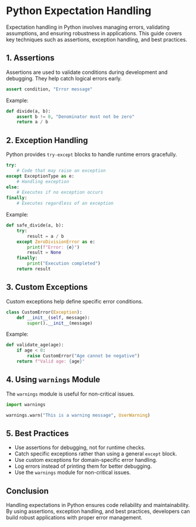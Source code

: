 # Python Expectation Handling

Expectation handling in Python involves managing errors, validating assumptions, and ensuring robustness in applications. This guide covers key techniques such as assertions, exception handling, and best practices.

## 1. Assertions

Assertions are used to validate conditions during development and debugging. They help catch logical errors early.

```python
assert condition, "Error message"
```

Example:
```python
def divide(a, b):
    assert b != 0, "Denominator must not be zero"
    return a / b
```

## 2. Exception Handling

Python provides `try-except` blocks to handle runtime errors gracefully.

```python
try:
    # Code that may raise an exception
except ExceptionType as e:
    # Handling exception
else:
    # Executes if no exception occurs
finally:
    # Executes regardless of an exception
```

Example:
```python
def safe_divide(a, b):
    try:
        result = a / b
    except ZeroDivisionError as e:
        print(f"Error: {e}")
        result = None
    finally:
        print("Execution completed")
    return result
```

## 3. Custom Exceptions

Custom exceptions help define specific error conditions.

```python
class CustomError(Exception):
    def __init__(self, message):
        super().__init__(message)
```

Example:
```python
def validate_age(age):
    if age < 0:
        raise CustomError("Age cannot be negative")
    return f"Valid age: {age}"
```

## 4. Using `warnings` Module

The `warnings` module is useful for non-critical issues.

```python
import warnings

warnings.warn("This is a warning message", UserWarning)
```

## 5. Best Practices

- Use assertions for debugging, not for runtime checks.
- Catch specific exceptions rather than using a general `except` block.
- Use custom exceptions for domain-specific error handling.
- Log errors instead of printing them for better debugging.
- Use the `warnings` module for non-critical issues.

## Conclusion

Handling expectations in Python ensures code reliability and maintainability. By using assertions, exception handling, and best practices, developers can build robust applications with proper error management.
